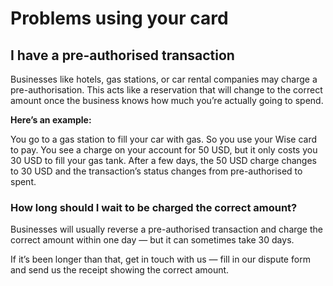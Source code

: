 # Problems using your card  
## I have a pre-authorised transaction  
Businesses like hotels, gas stations, or car rental companies may charge a pre-authorisation. This acts like a reservation that will change to the correct amount once the business knows how much you’re actually going to spend. 

**Here’s an example:**

You go to a gas station to fill your car with gas. So you use your Wise card to pay. You see a charge on your account for 50 USD, but it only costs you 30 USD to fill your gas tank. After a few days, the 50 USD charge changes to 30 USD and the transaction’s status changes from pre-authorised to spent.

### How long should I wait to be charged the correct amount?

Businesses will usually reverse a pre-authorised transaction and charge the correct amount within one day — but it can sometimes take 30 days. 

If it’s been longer than that, get in touch with us — fill in our dispute form and send us the receipt showing the correct amount.